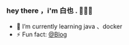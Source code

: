 ### hey there ，i'm 白也 .    👋👋👋

- 🌱 I’m currently learning java 、docker
- ⚡ Fun fact: [@Blog](https://bm4578.github.io)


[comment]: <> (📈 my github stats :)

[comment]: <> (<br/>)

[comment]: <> (<br/>)

[comment]: <> (![Dusai's GitHub stats]&#40;https://github-readme-stats.vercel.app/api?username=bm4578&#41;)
<!--
**bm4578/bm4578** is a ✨ _special_ ✨ repository because its `README.md` (this file) appears on your GitHub profile.

Here are some ideas to get you started:

- 🔭 I’m currently working on ...
- 🌱 I’m currently learning ...
- 👯 I’m looking to collaborate on ...
- 🤔 I’m looking for help with ...
- 💬 Ask me about ...
- 📫 How to reach me: ...
- 😄 Pronouns: ...
- ⚡ Fun fact: ...
-->
